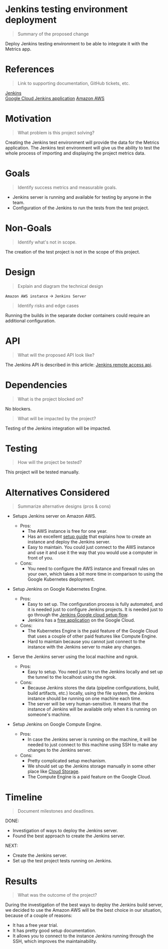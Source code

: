 # Jenkins testing environment deployment

> Summary of the proposed change

Deploy Jenkins testing environment to be able to integrate it with the Metrics app.

# References

> Link to supporting documentation, GitHub tickets, etc.

[Jenkins](https://jenkins.io/)  
[Google Cloud Jenkins application](https://github.com/GoogleCloudPlatform/click-to-deploy/blob/master/k8s/jenkins/README.md)
[Amazon AWS](https://aws.amazon.com/)

# Motivation

> What problem is this project solving?

Creating the Jenkins test environment will provide the data for the Metrics application.
The Jenkins test environment will give us the ability to test the whole process of importing and displaying the project metrics data.

# Goals

> Identify success metrics and measurable goals.

* Jenkins server is running and available for testing by anyone in the team.
* Configuration of the Jenkins to run the tests from the test project. 

# Non-Goals

> Identify what's not in scope.

The creation of the test project is not in the scope of this project.

# Design

> Explain and diagram the technical design

`Amazon AWS instance` -> `Jenkins Server`

> Identify risks and edge cases

Running the builds in the separate docker containers could require an additional configuration.

# API

> What will the proposed API look like?

The Jenkins API is described in this article: [Jenkins remote access api](https://wiki.jenkins.io/display/JENKINS/Remote+access+API).

# Dependencies

> What is the project blocked on?

No blockers.

> What will be impacted by the project?

Testing of the Jenkins integration will be impacted.

# Testing

> How will the project be tested?

This project will be tested manually.

# Alternatives Considered

> Summarize alternative designs (pros & cons)

* Setups Jenkins server on Amazon AWS.
    - Pros:
         - The AWS instance is free for one year.
         - Has an excellent [setup guide](https://d1.awsstatic.com/Projects/P5505030/aws-project_Jenkins-build-server.pdf) that explains how to create an instance and deploy the Jenkins server.
         - Easy to maintain. You could just connect to the AWS instance and use it and use it the way that you would use a computer in front of you.
    - Cons:
         - You need to configure the AWS instance and firewall rules on your own, which takes a bit more time in comparison to using the Google Kubernetes deployment.
         
         
* Setup Jenkins on Google Kubernetes Engine.
    - Pros:  
         - Easy to set up. The configuration process is fully automated, and it is needed just to configure Jenkins projects.
           It is needed just to go through the [Jenkins Google cloud setup flow](https://console.cloud.google.com/marketplace/details/google/jenkins).
         - Jenkins has a [free application](https://console.cloud.google.com/marketplace/details/google/jenkins) on the Google Cloud.
    - Cons: 
         - The Kubernetes Engine is the paid feature of the Google Cloud that uses a couple of other paid features like Compute Engine.
         - Hard to maintain because you cannot just connect to the instance with the Jenkins server to make any changes.
         
         
* Serve the Jenkins server using the local machine and ngrok.
    - Pros:
         - Easy to setup. You need just to run the Jenkins locally and set up the tunnel to the localhost using the ngrok.
    - Cons: 
         - Because Jenkins stores the data (pipeline configurations, build, build artifacts, etc.) locally,
          using the file system, the Jenkins instance should be running on one machine each time.
         - The server will be very human-sensitive. It means that the instance of Jenkins will be available only when it is running on someone's machine.
         
         
* Setup Jenkins on Google Compute Engine.
    - Pros:
         - In case the Jenkins server is running on the machine, it will be needed to just connect to this machine using SSH to make any changes to the Jenkins server.
    - Cons: 
         - Pretty complicated setup mechanism.
         - We should set up the Jenkins storage manually in some other place like [Cloud Storage](https://cloud.google.com/storage).
         - The Compute Engine is a paid feature on the Google Cloud.

# Timeline

> Document milestones and deadlines.

DONE:
  - Investigation of ways to deploy the Jenkins server.
  - Found the best approach to create the Jenkins server.

NEXT:
  - Create the Jenkins server.
  - Set up the test project tests running on Jenkins.
  
# Results

> What was the outcome of the project?

During the investigation of the best ways to deploy the Jenkins build server, we decided to use the Amazon AWS will be the best choice in our situation, because of a couple of reasons: 
 * It has a free year trial.
 * It has pretty good setup documentation. 
 * It allows you to connect to the instance Jenkins running through the SSH, which improves the maintainability.